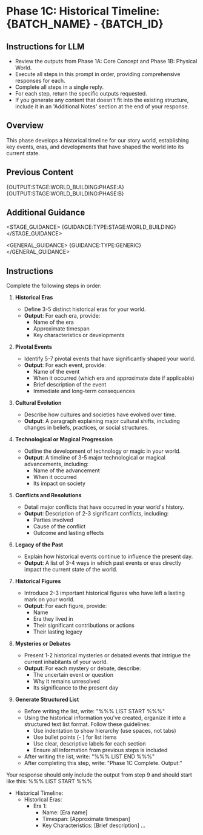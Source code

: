 # Phase 1C: Historical Timeline: {BATCH_NAME} - {BATCH_ID}

## Instructions for LLM

- Review the outputs from Phase 1A: Core Concept and Phase 1B: Physical World.
- Execute all steps in this prompt in order, providing comprehensive responses for each.
- Complete all steps in a single reply.
- For each step, return the specific outputs requested.
- If you generate any content that doesn't fit into the existing structure, include it in an 'Additional Notes' section at the end of your response.

## Overview

This phase develops a historical timeline for our story world, establishing key events, eras, and developments that have shaped the world into its current state.

## Previous Content

<CONTENT>
{OUTPUT:STAGE:WORLD_BUILDING:PHASE:A}
{OUTPUT:STAGE:WORLD_BUILDING:PHASE:B}
</CONTENT>

## Additional Guidance

<STAGE_GUIDANCE>
{GUIDANCE:TYPE:STAGE:WORLD_BUILDING}
</STAGE_GUIDANCE>

<GENERAL_GUIDANCE>
{GUIDANCE:TYPE:GENERIC}
</GENERAL_GUIDANCE>

## Instructions

Complete the following steps in order:

1. **Historical Eras**
   - Define 3-5 distinct historical eras for your world.
   - **Output**: For each era, provide:
     - Name of the era
     - Approximate timespan
     - Key characteristics or developments

2. **Pivotal Events**
   - Identify 5-7 pivotal events that have significantly shaped your world.
   - **Output**: For each event, provide:
     - Name of the event
     - When it occurred (which era and approximate date if applicable)
     - Brief description of the event
     - Immediate and long-term consequences

3. **Cultural Evolution**
   - Describe how cultures and societies have evolved over time.
   - **Output**: A paragraph explaining major cultural shifts, including changes in beliefs, practices, or social structures.

4. **Technological or Magical Progression**
   - Outline the development of technology or magic in your world.
   - **Output**: A timeline of 3-5 major technological or magical advancements, including:
     - Name of the advancement
     - When it occurred
     - Its impact on society

5. **Conflicts and Resolutions**
   - Detail major conflicts that have occurred in your world's history.
   - **Output**: Description of 2-3 significant conflicts, including:
     - Parties involved
     - Cause of the conflict
     - Outcome and lasting effects

6. **Legacy of the Past**
   - Explain how historical events continue to influence the present day.
   - **Output**: A list of 3-4 ways in which past events or eras directly impact the current state of the world.

7. **Historical Figures**
   - Introduce 2-3 important historical figures who have left a lasting mark on your world.
   - **Output**: For each figure, provide:
     - Name
     - Era they lived in
     - Their significant contributions or actions
     - Their lasting legacy

8. **Mysteries or Debates**
   - Present 1-2 historical mysteries or debated events that intrigue the current inhabitants of your world.
   - **Output**: For each mystery or debate, describe:
     - The uncertain event or question
     - Why it remains unresolved
     - Its significance to the present day

9. **Generate Structured List**
   - Before writing the list, write: "%%% LIST START %%%"
   - Using the historical information you've created, organize it into a structured text list format. Follow these guidelines:
     - Use indentation to show hierarchy (use spaces, not tabs)
     - Use bullet points (- ) for list items
     - Use clear, descriptive labels for each section
     - Ensure all information from previous steps is included
   - After writing the list, write: "%%% LIST END %%%"
   - After completing this step, write: "Phase 1C Complete. Output:"

Your response should only include the output from step 9 and should start like this:
%%% LIST START %%%

- Historical Timeline:
  - Historical Eras:
    - Era 1:
      - Name: [Era name]
      - Timespan: [Approximate timespan]
      - Key Characteristics: [Brief description]
    ...
